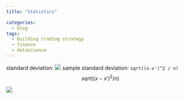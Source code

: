 ```yaml
---
title: "Statistics"

categories:
  - blog
tags:
  - building trading strategy
  - finance
  - datascience
---
```


standard deviation: <img src="https://render.githubusercontent.com/render/math?math=\sqrt{\Sigma (x-\overline{\rm x})^2/n)}">
sample standard deviation: `sqrt((x-x')^2 / n)` $$ sqrt((x-x')^2 / n) $$

<img src="https://render.githubusercontent.com/render/math?math=e^{i%20\pi}%20=%20-1">
